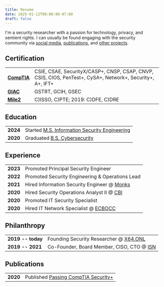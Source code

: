 ```yaml
---
title: Resume
date: 2025-01-12T00:00:00-07:00
draft: false
---
```


I'm a security researcher with a passion for technology, privacy, and sentient rights. I can usually be found engaging with the security community via [social media](https://www.linkedin.com/in/x64), [publications](https://x64.onl/author/drew), and [other projects](https://drew.x64.onl).

## Certification
|||
|:-|:-|
| **[CompTIA](https://www.comptia.org/)** | CSIE, CSAE, SecurityX/CASP+, CNSP, CSAP, CNVP, CSIS, CIOS, PenTest+, CySA+, Network+, Security+, A+, IFT+ |
| **[GIAC](https://www.giac.org/)** | GSTRT, GCIH, GSEC |
| **[Mile2](https://mile2.com/)** | C)ISSO, C)PTE; 2019: C)DFE, C)DRE |

## Education
|||
|:-|:-|
| **2024** | Started [M.S. Information Security Engineering](https://www.sans.edu/cyber-security-programs/masters-degree/) |
| **2020** | Graduated [B.S. Cybersecurity](https://www.pensacolastate.edu/academic-programs/cysc-bas/) |

## Experience
|||
|:-|:-|
| **2023** | Promoted Principal Security Engineer |
| **2022** | Promoted Security Engineering & Operations Lead |
| **2021** | Hired Information Security Engineer @ [Monks](https://monks.com) |
| **2020** | Hired Security Operations Analyst II @ [CBI](https://convergetp.com/our-story/cbi/) |
| **2020** | Promoted IT Security Specialist |
| **2020** | Hired IT Network Specialist @ [ECBOCC](https://myescambia.com/elected-officials/commissioners) |

## Philanthropy
|||
|:-|:-|
| **2019 -- today** | Founding Security Researcher @ [X64.ONL](https://x64.onl) |
| **2019 -- 2021** | Co-Founder, Board Member, CISO, CTO @ [ISN](https://web.archive.org/web/20221229061735/https://infosec.us.org/) |

## Publications
|||
|:-|:-|
| **2020** | Published [Passing CompTIA Security+](https://x64.onl/writeup/passing-comptia-security-plus/) |